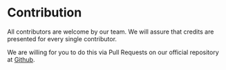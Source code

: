 # Contribution
All contributors are welcome by our team.
We will assure that credits are presented for every single contributor.

We are willing for you to do this via Pull Requests on our official repository at [Github](https://github.com/fmtl-studio/laravel-transcard).